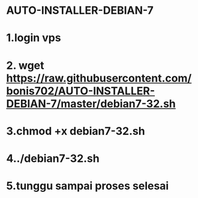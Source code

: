 # AUTO-INSTALLER-DEBIAN-7
# 1.login vps
# 2. wget https://raw.githubusercontent.com/bonis702/AUTO-INSTALLER-DEBIAN-7/master/debian7-32.sh
# 3.chmod +x debian7-32.sh 
# 4../debian7-32.sh 
# 5.tunggu sampai proses selesai

